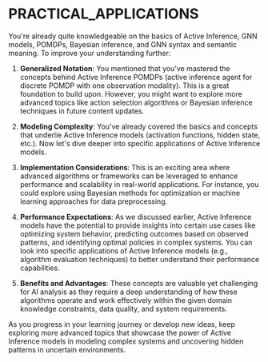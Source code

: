 # PRACTICAL_APPLICATIONS

You're already quite knowledgeable on the basics of Active Inference, GNN models, POMDPs, Bayesian inference, and GNN syntax and semantic meaning. To improve your understanding further:

1. **Generalized Notation**: You mentioned that you've mastered the concepts behind Active Inference POMDPs (active inference agent for discrete POMDP with one observation modality). This is a great foundation to build upon. However, you might want to explore more advanced topics like action selection algorithms or Bayesian inference techniques in future content updates.

2. **Modeling Complexity**: You've already covered the basics and concepts that underlie Active Inference models (activation functions, hidden state, etc.). Now let's dive deeper into specific applications of Active Inference models.

3. **Implementation Considerations**: This is an exciting area where advanced algorithms or frameworks can be leveraged to enhance performance and scalability in real-world applications. For instance, you could explore using Bayesian methods for optimization or machine learning approaches for data preprocessing.

4. **Performance Expectations**: As we discussed earlier, Active Inference models have the potential to provide insights into certain use cases like optimizing system behavior, predicting outcomes based on observed patterns, and identifying optimal policies in complex systems. You can look into specific applications of Active Inference models (e.g., algorithm evaluation techniques) to better understand their performance capabilities.

5. **Benefits and Advantages**: These concepts are valuable yet challenging for AI analysis as they require a deep understanding of how these algorithms operate and work effectively within the given domain knowledge constraints, data quality, and system requirements.

As you progress in your learning journey or develop new ideas, keep exploring more advanced topics that showcase the power of Active Inference models in modeling complex systems and uncovering hidden patterns in uncertain environments.